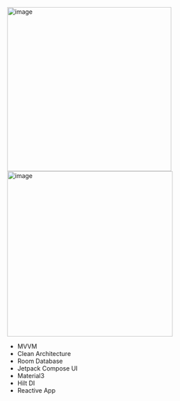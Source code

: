 <img width="379" alt="image" src="https://github.com/brycesluman/hilton/assets/1037120/c635c7b2-347a-48f3-9579-9313b6db1009">

<img width="382" alt="image" src="https://github.com/brycesluman/hilton/assets/1037120/1b52a6a5-c50b-472f-9bab-712be2e1ed1f">

 - MVVM
 - Clean Architecture
 - Room Database
 - Jetpack Compose UI
 - Material3
 - Hilt DI
 - Reactive App
